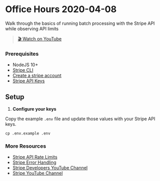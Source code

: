 # Office Hours 2020-04-08

Walk through the basics of running batch processing with the Stripe API while observing API limits
> [🎬 Watch on YouTube](https://www.youtube.com/watch?v=gx1xxGv2Ljs)

### Prerequisites
* NodeJS 10+
* [Stripe CLI](https://github.com/stripe/stripe-cli/)
* [Create a stripe account](https://dashboard.stripe.com/register)
* [Stripe API Keys](https://stripe.com/docs/keys)

## Setup

1. **Configure your keys**

Copy the example `.env` file and update those values with your Stripe API keys.

```
cp .env.example .env
```

### More Resources
* [Stripe API Rate Limits](https://stripe.com/docs/rate-limits)
* [Stripe Error Handling](https://stripe.com/docs/error-handling)
* [Stripe Developers YouTube Channel](https://www.youtube.com/channel/UCd1HAa7hlN5SCQjgCcGnsxw)
* [Stripe YouTube Channel](https://www.youtube.com/channel/UCM1guA1E-RHLO2OyfQPOkEQ)


